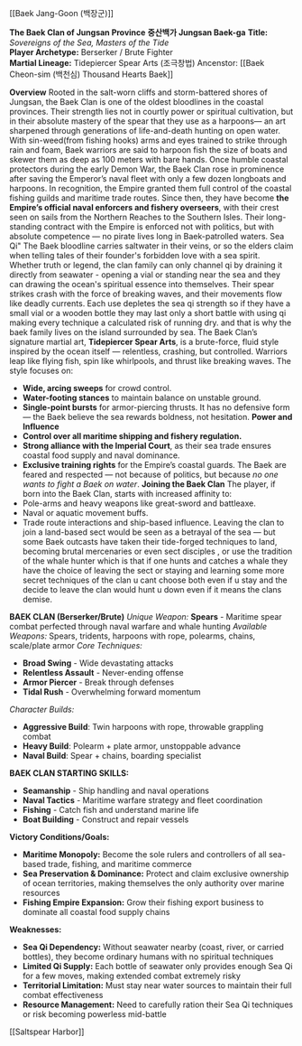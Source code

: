 [[Baek Jang-Goon (백장군)]]

**The Baek Clan of Jungsan Province**
**중산백가 Jungsan Baek-ga**
**Title:** _Sovereigns of the Sea, Masters of the Tide_  
**Player Archetype:** Berserker / Brute Fighter  
**Martial Lineage:** Tidepiercer Spear Arts (조극창법)
Ancenstor: [[Baek Cheon-sim (백천심) Thousand Hearts Baek]]


**Overview**
Rooted in the salt-worn cliffs and storm-battered shores of Jungsan, the Baek Clan is one of the oldest bloodlines in the coastal provinces. Their strength lies not in courtly power or spiritual cultivation, but in their absolute mastery of the spear that they use as a harpoons— an art sharpened through generations of life-and-death hunting on open water. With sin-weed(from fishing hooks) arms and eyes trained to strike through rain and foam, Baek warriors are said to harpoon fish the size of boats and skewer them as deep as 100 meters with bare hands.
Once humble coastal protectors during the early Demon War, the Baek Clan rose in prominence after saving the Emperor’s naval fleet with only a few dozen longboats and harpoons. In recognition, the Empire granted them full control of the coastal fishing guilds and maritime trade routes. Since then, they have become **the Empire’s official naval enforcers and fishery overseers**, with their crest seen on sails from the Northern Reaches to the Southern Isles.
Their long-standing contract with the Empire is enforced not with politics, but with absolute competence — no pirate lives long in Baek-patrolled waters.
Sea Qi" The Baek bloodline carries saltwater in their veins, or so the elders claim when telling tales of their founder's forbidden love with a sea spirit. Whether truth or legend, the clan family can only channel qi by draining it directly from seawater - opening a vial or standing near the sea and they can drawing the ocean's spiritual essence into themselves. Their spear strikes crash with the force of breaking waves, and their movements flow like deadly currents. Each use depletes the sea qi strength so if they have a small vial or a wooden bottle they may last only a short battle with using qi making every technique a calculated risk of running dry. and that is why the baek family lives on the island surrounded by sea.
The Baek Clan’s signature martial art, **Tidepiercer Spear Arts**, is a brute-force, fluid style inspired by the ocean itself — relentless, crashing, but controlled. Warriors leap like flying fish, spin like whirlpools, and thrust like breaking waves. The style focuses on:
- **Wide, arcing sweeps** for crowd control.
- **Water-footing stances** to maintain balance on unstable ground.
- **Single-point bursts** for armor-piercing thrusts.
It has no defensive form — the Baek believe the sea rewards boldness, not hesitation.
**Power and Influence**
- **Control over all maritime shipping and fishery regulation.**
- **Strong alliance with the Imperial Court**, as their sea trade ensures coastal food supply and naval dominance.
- **Exclusive training rights** for the Empire’s coastal guards.
The Baek are feared and respected — not because of politics, but because _no one wants to fight a Baek on water_.
**Joining the Baek Clan**
The player, if born into the Baek Clan, starts with increased affinity to:
- Pole-arms and heavy weapons like great-sword and battleaxe.
- Naval or aquatic movement buffs.
- Trade route interactions and ship-based influence.
Leaving the clan to join a land-based sect would be seen as a betrayal of the sea — but some Baek outcasts have taken their tide-forged techniques to land, becoming brutal mercenaries or even sect disciples , or use the tradition of the whale hunter which is that if one hunts and catches a whale they have the choice of leaving the sect or staying and learning some more secret techniques of the clan u cant choose both even if u stay and the decide to leave the clan would hunt u down even if it means the clans demise.

**BAEK CLAN (Berserker/Brute)** _Unique Weapon:_ **Spears** - Maritime spear combat perfected through naval warfare and whale hunting _Available Weapons:_ Spears, tridents, harpoons with rope, polearms, chains, scale/plate armor _Core Techniques:_
- **Broad Swing** - Wide devastating attacks
- **Relentless Assault** - Never-ending offense
- **Armor Piercer** - Break through defenses
- **Tidal Rush** - Overwhelming forward momentum

_Character Builds:_
- **Aggressive Build**: Twin harpoons with rope, throwable grappling combat
- **Heavy Build**: Polearm + plate armor, unstoppable advance
- **Naval Build**: Spear + chains, boarding specialist

**BAEK CLAN STARTING SKILLS:**
- **Seamanship** - Ship handling and naval operations
- **Naval Tactics** - Maritime warfare strategy and fleet coordination
- **Fishing** - Catch fish and understand marine life
- **Boat Building** - Construct and repair vessels

**Victory Conditions/Goals:**
- **Maritime Monopoly:** Become the sole rulers and controllers of all sea-based trade, fishing, and maritime commerce
- **Sea Preservation & Dominance:** Protect and claim exclusive ownership of ocean territories, making themselves the only authority over marine resources
- **Fishing Empire Expansion:** Grow their fishing export business to dominate all coastal food supply chains

**Weaknesses:**
- **Sea Qi Dependency:** Without seawater nearby (coast, river, or carried bottles), they become ordinary humans with no spiritual techniques
- **Limited Qi Supply:** Each bottle of seawater only provides enough Sea Qi for a few moves, making extended combat extremely risky
- **Territorial Limitation:** Must stay near water sources to maintain their full combat effectiveness
- **Resource Management:** Need to carefully ration their Sea Qi techniques or risk becoming powerless mid-battle

[[Saltspear Harbor]]